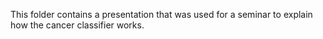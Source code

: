 

This folder contains a presentation that was used for a seminar to explain how the cancer classifier works.



   
   
   
   
   
   
